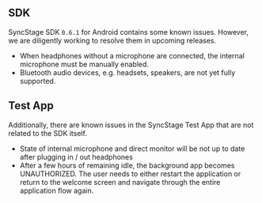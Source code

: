## SDK
SyncStage SDK `0.6.1` for Android contains some known issues. However, we are diligently working to resolve them in upcoming releases.

* When headphones without a microphone are connected, the internal microphone must be manually enabled.
* Bluetooth audio devices, e.g. headsets, speakers, are not yet fully supported.

## Test App
Additionally, there are known issues in the SyncStage Test App that are not related to the SDK itself.

* State of internal microphone and direct monitor will be not up to date after plugging in / out headphones
* After a few hours of remaining idle, the background app becomes UNAUTHORIZED. The user needs to either restart the application or return to the welcome screen and navigate through the entire application flow again.
